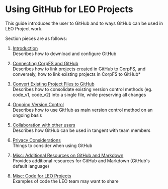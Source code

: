 # Using GitHub for LEO Projects 

This guide introduces the user to GitHub and to ways GitHub can be used in LEO Project work.

Section pieces are as follows: 
1. [Introduction](https://github.com/BeccaBrough/UsingGitHubLEO/blob/master/Content/1.Introduction.md)<br>
Describes how to download and configure GitHub<br/>

2. [Connecting CorpFS and GitHub](https://github.com/BeccaBrough/UsingGitHubLEO/blob/master/Content/2.ConnectingCorpFSandGitHub.md)<br>
Describes how to link projects created in GitHub to CorpFS, and conversely, how to link existing projects in CorpFS to GitHub*<br/>

3. [Convert Existing Project Files to GitHub](https://github.com/BeccaBrough/UsingGitHubLEO/blob/master/Content/3.UploadExistingVersionsToGitHub.md)<br>Describes how to consolidate existing version control methods (eg. code_v1, code_v2) into a single file, while preserving all changes<br/>

4. [Ongoing Version Control](https://github.com/BeccaBrough/UsingGitHubLEO/blob/master/Content/4.OngoingVersionControl.md)<br>Describes how to use GitHub as main version control method on an ongoing basis

5. [Collaboration with other users](https://github.com/BeccaBrough/UsingGitHubLEO/blob/master/Content/5.Collaboration.md)<br>
Describes how GitHub can be used in tangent with team members<br/>

6. [Privacy Considerations](https://github.com/BeccaBrough/UsingGitHubLEO/blob/master/Content/6.PrivacyConsiderations.md)<br>
Things to consider when using GitHub<br/>

8. [Misc: Additional Resources on GitHub and Markdown](https://github.com/BeccaBrough/UsingGitHubLEO/blob/master/Content/7.Other%20Resources.md)<br>
Provides additional resources for GitHub and Markdown (GitHub's default language)<br/>

9. [Misc: Code for LEO Projects](https://github.com/BeccaBrough/UsingGitHubLEO/tree/master/Content/LEOExamples)<br>
Examples of code the LEO team may want to share<br/>

